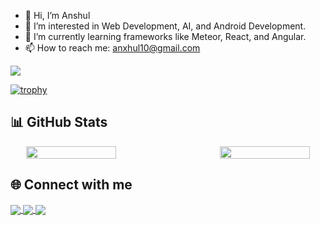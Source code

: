 - 👋 Hi, I’m Anshul  
- 👀 I’m interested in Web Development, AI, and Android Development.  
- 🌱 I’m currently learning frameworks like Meteor, React, and Angular.  
- 📫 How to reach me: anxhul10@gmail.com  

![](https://komarev.com/ghpvc/?username=Anxhul10)

[![trophy](https://github-profile-trophy.vercel.app/?username=Anxhul10&theme=flat)](https://github.com/ryo-ma/github-profile-trophy)

## 📊 GitHub Stats  

<div align="center" style="display: flex; justify-content: center; gap: 10px;">
  <img src="https://github-readme-stats.vercel.app/api?username=Anxhul10&show_icons=true&theme=vue-dark&hide_title=true&line_height=24" 
       style="width: 48%; min-width: 300px; max-width: 400px; display: inline-block; vertical-align: top;" />
  <img src="https://github-readme-stats.vercel.app/api/top-langs/?username=Anxhul10&layout=compact&theme=vue-dark&card_width=320&langs_count=6" 
       style="width: 48%; min-width: 300px; max-width: 400px; display: inline-block; vertical-align: top;" />
</div>


## 🌐 Connect with me  

<p align="left">
  <a href="https://linkedin.com/in/anshul-ekka-22943434a" target="blank">
    <img align="center" src="https://img.shields.io/badge/LinkedIn-0A66C2?style=for-the-badge&logo=linkedin&logoColor=white" />
  </a>
  <a href="https://stackoverflow.com/users/25622129/anshul?tab=profile" target="blank">
    <img align="center" src="https://img.shields.io/badge/Stack%20Overflow-F58025?style=for-the-badge&logo=stackoverflow&logoColor=white" />
  </a>
  <a href="https://www.leetcode.com/Anxhul10" target="blank">
    <img align="center" src="https://img.shields.io/badge/LeetCode-FFA116?style=for-the-badge&logo=leetcode&logoColor=black" />
  </a>
</p>
